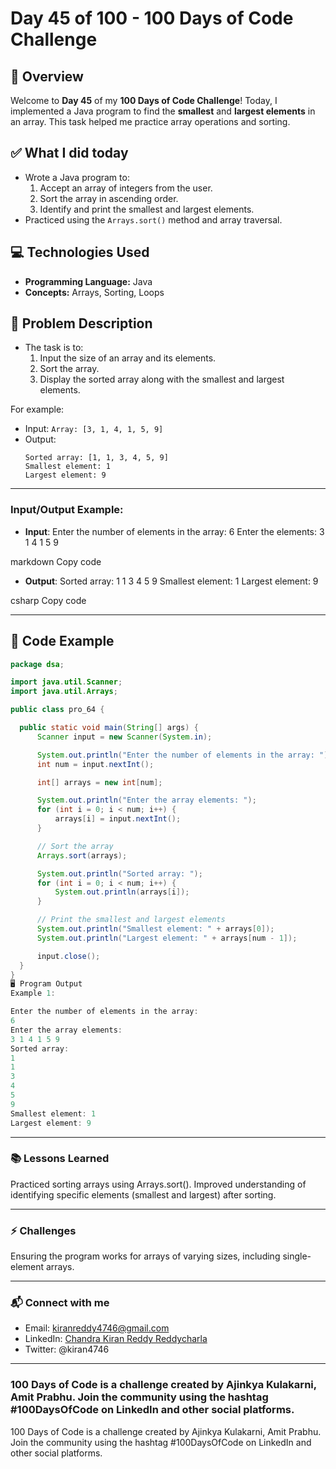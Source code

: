 # Day 45 of 100 - 100 Days of Code Challenge

## 📝 Overview
Welcome to **Day 45** of my **100 Days of Code Challenge**! Today, I implemented a Java program to find the **smallest** and **largest elements** in an array. This task helped me practice array operations and sorting.

## ✅ What I did today
- Wrote a Java program to:
  1. Accept an array of integers from the user.
  2. Sort the array in ascending order.
  3. Identify and print the smallest and largest elements.
- Practiced using the `Arrays.sort()` method and array traversal.

## 💻 Technologies Used
- **Programming Language:** Java
- **Concepts:** Arrays, Sorting, Loops

## 📖 Problem Description
- The task is to:
  1. Input the size of an array and its elements.
  2. Sort the array.
  3. Display the sorted array along with the smallest and largest elements.

For example:
  - Input: `Array: [3, 1, 4, 1, 5, 9]`
  - Output:
    ```
    Sorted array: [1, 1, 3, 4, 5, 9]
    Smallest element: 1
    Largest element: 9
    ```

---

### Input/Output Example:

- **Input**:
Enter the number of elements in the array: 6 Enter the elements: 3 1 4 1 5 9

markdown
Copy code
- **Output**:
Sorted array: 1 1 3 4 5 9 Smallest element: 1 Largest element: 9

csharp
Copy code

---

## 📝 Code Example

```java
package dsa;

import java.util.Scanner;
import java.util.Arrays;

public class pro_64 {

  public static void main(String[] args) {
      Scanner input = new Scanner(System.in);

      System.out.println("Enter the number of elements in the array: ");
      int num = input.nextInt();

      int[] arrays = new int[num];

      System.out.println("Enter the array elements: ");
      for (int i = 0; i < num; i++) {
          arrays[i] = input.nextInt();
      }

      // Sort the array
      Arrays.sort(arrays);

      System.out.println("Sorted array: ");
      for (int i = 0; i < num; i++) {
          System.out.println(arrays[i]);
      }

      // Print the smallest and largest elements
      System.out.println("Smallest element: " + arrays[0]);
      System.out.println("Largest element: " + arrays[num - 1]);

      input.close();
  }
}
🖥️ Program Output
Example 1:

Enter the number of elements in the array: 
6
Enter the array elements: 
3 1 4 1 5 9
Sorted array: 
1
1
3
4
5
9
Smallest element: 1
Largest element: 9
```
---
### 📚 Lessons Learned
Practiced sorting arrays using Arrays.sort().
Improved understanding of identifying specific elements (smallest and largest) after sorting.

---
### ⚡ Challenges
Ensuring the program works for arrays of varying sizes, including single-element arrays.

---
### 📬 Connect with me
- Email: kiranreddy4746@gmail.com
- LinkedIn: [Chandra Kiran Reddy Reddycharla](https://www.linkedin.com/in/chandra-kiran-reddy-reddycharla-a9a746230/)
- Twitter: @kiran4746

---
### 100 Days of Code is a challenge created by Ajinkya Kulakarni, Amit Prabhu. Join the community using the hashtag #100DaysOfCode on LinkedIn and other social platforms.


 
100 Days of Code is a challenge created by Ajinkya Kulakarni, Amit Prabhu. Join the community using the hashtag #100DaysOfCode on LinkedIn and other social platforms.
